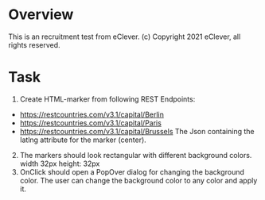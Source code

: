 # Overview
This is an recruitment test from eClever. 
(c) Copyright 2021 eClever, all rights reserved.

# Task 
1. Create HTML-marker from following REST Endpoints:
- https://restcountries.com/v3.1/capital/Berlin
- https://restcountries.com/v3.1/capital/Paris
- https://restcountries.com/v3.1/capital/Brussels
The Json containing the latlng attribute for the marker (center).
2. The markers should look rectangular with different background colors. width 32px height: 32px
3. OnClick should open a PopOver  dialog for changing the background color. The user can change the background color to any color and apply it.